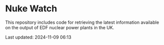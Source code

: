 # Nuke Watch

This repository includes code for retrieving the latest information available on the output of EDF nuclear power plants in the UK.

Last updated: 2024-11-09 06:13